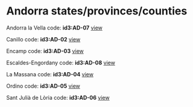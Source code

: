 # Andorra states/provinces/counties
Andorra la Vella     code: **id3:AD-07**     [view](../export/geojson/medium/id3/ad/07.geojson)     


Canillo     code: **id3:AD-02**     [view](../export/geojson/medium/id3/ad/02.geojson)     


Encamp     code: **id3:AD-03**     [view](../export/geojson/medium/id3/ad/03.geojson)     


Escaldes-Engordany     code: **id3:AD-08**     [view](../export/geojson/medium/id3/ad/08.geojson)     


La Massana     code: **id3:AD-04**     [view](../export/geojson/medium/id3/ad/04.geojson)     


Ordino     code: **id3:AD-05**     [view](../export/geojson/medium/id3/ad/05.geojson)     


Sant Julià de Lòria     code: **id3:AD-06**     [view](../export/geojson/medium/id3/ad/06.geojson)     

